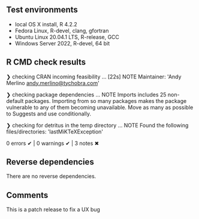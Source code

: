 ## Test environments
* local OS X install, R 4.2.2
* Fedora Linux, R-devel, clang, gfortran
* Ubuntu Linux 20.04.1 LTS, R-release, GCC
* Windows Server 2022, R-devel, 64 bit

## R CMD check results

❯ checking CRAN incoming feasibility ... [22s] NOTE
  Maintainer: 'Andy Merlino <andy.merlino@tychobra.com>'

❯ checking package dependencies ... NOTE
  Imports includes 25 non-default packages.
  Importing from so many packages makes the package vulnerable to any of
  them becoming unavailable.  Move as many as possible to Suggests and
  use conditionally.

❯ checking for detritus in the temp directory ... NOTE
  Found the following files/directories:
    'lastMiKTeXException'

0 errors ✔ | 0 warnings ✔ | 3 notes ✖

## Reverse dependencies

There are no reverse dependencies.

## Comments

This is a patch release to fix a UX bug
